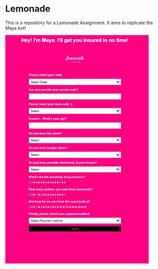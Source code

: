 # Lemonade

This is a repository for a Lemonade Assignment. It aims to replicate the Maya bot!

![alt text](https://github.com/SebKleiner/Lemonade/blob/master/maya.JPG?raw=true)
